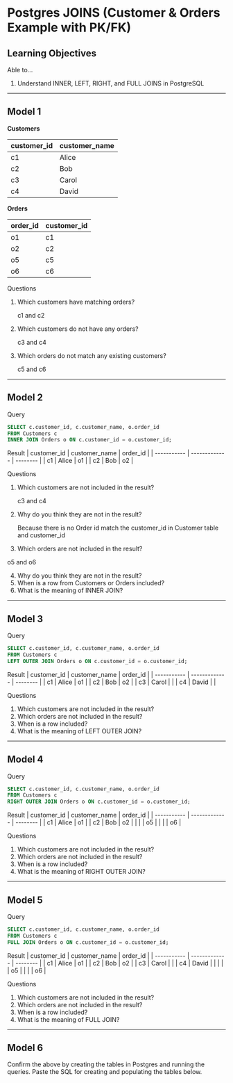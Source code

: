 # Postgres JOINS (Customer & Orders Example with PK/FK)

## Learning Objectives

Able to...

1. Understand INNER, LEFT, RIGHT, and FULL JOINS in PostgreSQL

---

## Model 1

**Customers**

| customer_id | customer_name |
| ----------- | ------------- |
| c1          | Alice         |
| c2          | Bob           |
| c3          | Carol         |
| c4          | David         |

**Orders**

| order_id | customer_id |
| -------- | ----------- |
| o1       | c1          |
| o2       | c2          |
| o5       | c5          |
| o6       | c6          |

Questions

1. Which customers have matching orders?

    c1 and c2

2. Which customers do not have any orders?

    c3 and c4

3. Which orders do not match any existing customers?

    c5 and c6

---

## Model 2

Query

```sql
SELECT c.customer_id, c.customer_name, o.order_id
FROM Customers c
INNER JOIN Orders o ON c.customer_id = o.customer_id;
```

Result
| customer_id | customer_name | order_id |
| ----------- | ------------- | -------- |
| c1	        | Alice	        | o1       |
| c2	        | Bob	          | o2       |

Questions

1. Which customers are not included in the result?

    c3 and c4

2. Why do you think they are not in the result?

    Because there is no Order id match the customer_id in Customer table and customer_id

3. Which orders are not included in the result?

o5 and o6

4. Why do you think they are not in the result?
5. When is a row from Customers or Orders included?
6. What is the meaning of INNER JOIN?

---

## Model 3

Query

```sql
SELECT c.customer_id, c.customer_name, o.order_id
FROM Customers c
LEFT OUTER JOIN Orders o ON c.customer_id = o.customer_id;
```

Result
| customer_id | customer_name | order_id |
| ----------- | ------------- | -------- |
| c1          | Alice	        | o1       |
| c2	        | Bob	          | o2       |
| c3	        | Carol	        |          |
| c4	        | David	        |          |

Questions

1. Which customers are not included in the result?
2. Which orders are not included in the result?
3. When is a row included?
4. What is the meaning of LEFT OUTER JOIN?

---

## Model 4

Query

```sql
SELECT c.customer_id, c.customer_name, o.order_id
FROM Customers c
RIGHT OUTER JOIN Orders o ON c.customer_id = o.customer_id;
```

Result
| customer_id | customer_name | order_id |
| ----------- | ------------- | -------- |
| c1          | Alice	        | o1       |
| c2	        | Bob	          | o2       |
|   	        |      	        | o5       |
|   	        |     	        | o6       |


Questions

1. Which customers are not included in the result?
2. Which orders are not included in the result?
3. When is a row included?
4. What is the meaning of RIGHT OUTER JOIN?

---

## Model 5

Query

```sql
SELECT c.customer_id, c.customer_name, o.order_id
FROM Customers c
FULL JOIN Orders o ON c.customer_id = o.customer_id;
```

Result
| customer_id | customer_name | order_id |
| ----------- | ------------- | -------- |
| c1          | Alice	        | o1       |
| c2	        | Bob	          | o2       |
| c3	        | Carol	        |          |
| c4	        | David	        |          |
|   	        |      	        | o5       |
|   	        |     	        | o6       |

Questions

1. Which customers are not included in the result?
2. Which orders are not included in the result?
3. When is a row included?
4. What is the meaning of FULL JOIN?

---

## Model 6

Confirm the above by creating the tables in Postgres and running the queries. Paste the SQL for creating and populating the tables below.

```sql

```
